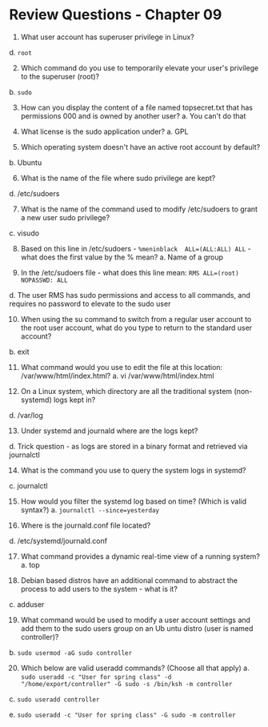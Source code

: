 # Review Questions - Chapter 09

1) What user account has superuser privilege in Linux?

d. ```root```

2) Which command do you use to temporarily elevate your user's privilege to the superuser (root)?

b. ```sudo```

3) How can you display the content of a file named topsecret.txt that has permissions 000 and is owned by another user?
a.  You can't do that


4) What license is the sudo application under?
a.  GPL


5) Which operating system doesn't have an active root account by default?

b. Ubuntu


6) What is the name of the file where sudo privilege are kept?

d. /etc/sudoers

7) What is the name of the command used to modify /etc/sudoers to grant a new user sudo privilege?

c. visudo


8) Based on this line in /etc/sudoers - ```%meninblack  ALL=(ALL:ALL) ALL``` - what does the first value by the % mean?
a.  Name of a group


9) In the /etc/sudoers file - what does this line mean: ```RMS ALL=(root) NOPASSWD: ALL```

d.  The user RMS has sudo permissions and access to all commands, and requires no password to elevate to the sudo user

10) When using the su command to switch from a regular user account to the root user account, what do you type to return to the standard user account?

b.  exit

11) What command would you use to edit the file at this location:  /var/www/html/index.html?
a.  vi /var/www/html/index.html

12) On a Linux system, which directory are all the traditional system (non-systemd) logs kept in?

d.  /var/log

13) Under systemd and journald where are the logs kept?

d.  Trick question - as logs are stored in a binary format and retrieved via journalctl

14) What is the command you use to query the system logs in systemd?

c.  journalctl


15) How would you filter the systemd log based on time? (Which is valid syntax?)
a.  ```journalctl --since=yesterday```


16) Where is the journald.conf file located?

d. /etc/systemd/journald.conf

17) What command provides a dynamic real-time view of a running system?
a.  top


18) Debian based distros have an additional command to abstract the process to add users to the system - what is it?

c.  adduser

19) What command would be used to modify a user account settings and add them to the sudo users group on an Ub untu distro (user is named controller)?

b.  ```sudo usermod -aG sudo controller```


20) Which below are valid useradd commands?  (Choose all that apply)
a. ```sudo useradd -c "User for spring class" -d "/home/export/controller" -G sudo -s /bin/ksh -m controller```

c. ```sudo useradd controller```

e. ```sudo useradd -c "User for spring class" -G sudo -m controller```
